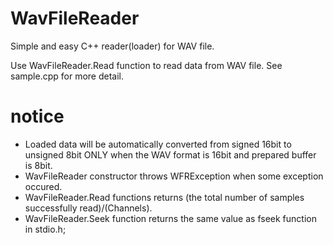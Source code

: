 # WavFileReader
Simple and easy C++ reader(loader) for WAV file.

Use WavFileReader.Read function to read data from WAV file.
See sample.cpp for more detail.

# notice
* Loaded data will be automatically converted from signed 16bit to unsigned 8bit ONLY when the WAV format is 16bit and prepared buffer is 8bit.
* WavFileReader constructor throws WFRException when some exception occured.
* WavFileReader.Read functions returns (the total number of samples successfully read)/(Channels).
* WavFileReader.Seek function returns the same value as fseek function in stdio.h;
